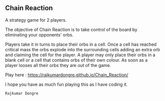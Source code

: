 ## Chain Reaction
A strategy game for 2 players.

The objective of Chain Reaction is to take control of the board by eliminating your opponents' orbs.

Players take it in turns to place their orbs in a cell. Once a cell has reached critical mass the orbs explode into the surrounding cells adding an extra orb and claiming the cell for the player. A player may only place their orbs in a blank cell or a cell that contains orbs of their own colour. As soon as a player looses all their orbs they are out of the game.

Play here : https://rajkumardongre.github.io/Chain_Reaction/

I hope you have as much fun playing this as I have coding it.

`Rajkumar Dongre`